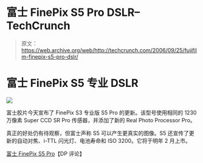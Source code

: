 # 富士 FinePix S5 Pro DSLR–TechCrunch

> 原文：<https://web.archive.org/web/http://techcrunch.com/2006/09/25/fujifilm-finepix-s5-pro-dslr/>

# 富士 FinePix S5 专业 DSLR

![](img/dd7caa1774c2e8b537359bea6abde571.png)

富士胶片今天宣布了 FinePix S3 专业版 S5 Pro 的更新。该型号使用相同的 1230 万像素 Super CCD SR Pro 传感器，并添加了新的 Real Photo Processor Pro。

真正的好处仍有待观察，但富士声称 S5 可以产生更真实的图像。S5 还宣传了更新的自动对焦、i-TTL 闪光灯、电池寿命和 ISO 3200。它将于明年 2 月上市。

[富士 FinePix S5 Pro](https://web.archive.org/web/20201020063730/http://www.dpreview.com/news/0609/06092502fujifilms5pro.asp#press)【DP 评论】